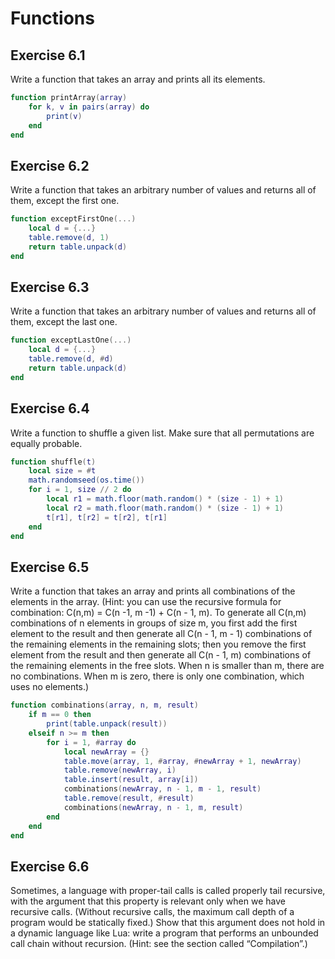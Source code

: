 # Functions #

## Exercise 6.1 ##

Write a function that takes an array and prints all its elements.

```lua
function printArray(array)
    for k, v in pairs(array) do
        print(v)
    end
end
```

## Exercise 6.2 ##

Write a function that takes an arbitrary number of values and returns all of them, except the first one.

```lua
function exceptFirstOne(...)
    local d = {...}
    table.remove(d, 1)
    return table.unpack(d)
end
```

## Exercise 6.3 ##

Write a function that takes an arbitrary number of values and returns all of them, except the last one.

```lua
function exceptLastOne(...)
    local d = {...}
    table.remove(d, #d)
    return table.unpack(d)
end
```

## Exercise 6.4 ##

Write a function to shuffle a given list. Make sure that all permutations are equally probable.

```lua
function shuffle(t)
    local size = #t
    math.randomseed(os.time())
    for i = 1, size // 2 do
        local r1 = math.floor(math.random() * (size - 1) + 1)
        local r2 = math.floor(math.random() * (size - 1) + 1)
        t[r1], t[r2] = t[r2], t[r1]
    end
end
```

## Exercise 6.5 ##

Write a function that takes an array and prints all combinations of the elements in the array. (Hint: you can use the recursive formula for combination: C(n,m) = C(n -1, m -1) + C(n - 1, m). To generate all C(n,m) combinations of n elements in groups of size m, you first add the first element to the result and then generate all C(n - 1, m - 1) combinations of the remaining elements in the remaining slots; then you remove the first element from the result and then generate all C(n - 1, m) combinations of the remaining elements in the free slots. When n is smaller than m, there are no combinations. When m is zero, there is only one combination, which uses no elements.)

```lua
function combinations(array, n, m, result)
    if m == 0 then
        print(table.unpack(result))
    elseif n >= m then
        for i = 1, #array do
            local newArray = {}
            table.move(array, 1, #array, #newArray + 1, newArray)
            table.remove(newArray, i)
            table.insert(result, array[i])
            combinations(newArray, n - 1, m - 1, result)
            table.remove(result, #result)
            combinations(newArray, n - 1, m, result)
        end
    end
end
```

## Exercise 6.6 ##

Sometimes, a language with proper-tail calls is called properly tail recursive, with the argument that this property is relevant only when we have recursive calls. (Without recursive calls, the maximum call depth of a program would be statically fixed.) Show that this argument does not hold in a dynamic language like Lua: write a program that performs an unbounded call chain without recursion. (Hint: see the section called “Compilation”.)
